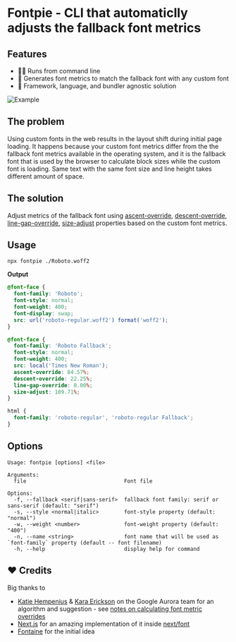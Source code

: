 # Fontpie - CLI that automaticlly adjusts the fallback font metrics

## Features

- 🏃‍♂️ Runs from command line
- 💪 Generates font metrics to match the fallback font with any custom font
- 🚀 Framework, language, and bundler agnostic solution

![Example](https://user-images.githubusercontent.com/2697570/200630610-d226dee1-df27-49e9-9d1f-bff0f5beb3e5.gif)

## The problem

Using custom fonts in the web results in the layout shift during initial page loading. It happens because your custom font metrics differ from the the fallback font metrics available in the operating system, and it is the fallback font that is used by the browser to calculate block sizes while the custom font is loading. Same text with the same font size and line height takes different amount of space.

## The solution

Adjust metrics of the fallback font using [ascent-override](https://developer.mozilla.org/en-US/docs/Web/CSS/@font-face/ascent-override), [descent-override](https://developer.mozilla.org/en-US/docs/Web/CSS/@font-face/descent-override), [line-gap-override](https://developer.mozilla.org/en-US/docs/Web/CSS/@font-face/line-gap-override), [size-adjust](https://developer.mozilla.org/en-US/docs/Web/CSS/@font-face/size-adjust) properties based on the custom font metrics.

## Usage

```
npx fontpie ./Roboto.woff2 
```

**Output**
```css
@font-face {
  font-family: 'Roboto';
  font-style: normal;
  font-weight: 400;
  font-display: swap;
  src: url('roboto-regular.woff2') format('woff2');
}

@font-face {
  font-family: 'Roboto Fallback';
  font-style: normal;
  font-weight: 400;
  src: local('Times New Roman');
  ascent-override: 84.57%;
  descent-override: 22.25%;
  line-gap-override: 0.00%;
  size-adjust: 109.71%;
}

html {
  font-family: 'roboto-regular', 'roboto-regular Fallback';
}
```

## Options

```
Usage: fontpie [options] <file>

Arguments:
  file                               Font file

Options:
  -f, --fallback <serif|sans-serif>  fallback font family: serif or sans-serif (default: "serif")
  -s, --style <normal|italic>        font-style property (default: "normal")
  -w, --weight <number>              font-weight property (default: "400")
  -n, --name <string>                font name that will be used as `font-family` property (default -- font filename)
  -h, --help                         display help for command
```

## ❤️ Credits

Big thanks to

- [Katie Hempenius](https://katiehempenius.com/) & [Kara Erickson](https://github.com/kara) on the Google Aurora team for an algorithm and suggestion - see [notes on calculating font metric overrides](https://docs.google.com/document/d/e/2PACX-1vRsazeNirATC7lIj2aErSHpK26hZ6dA9GsQ069GEbq5fyzXEhXbvByoftSfhG82aJXmrQ_sJCPBqcx_/pub)
- [Next.js](https://nextjs.org/) for an amazing implementation of it inside [next/font](https://nextjs.org/docs/basic-features/font-optimization)
- [Fontaine](https://github.com/unjs/fontaine) for the initial idea
